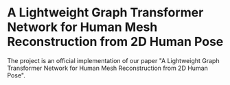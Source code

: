 # A Lightweight Graph Transformer Network for Human Mesh Reconstruction from 2D Human Pose
The project is an official implementation of our paper "A Lightweight Graph Transformer Network for Human Mesh Reconstruction from 2D Human Pose".
